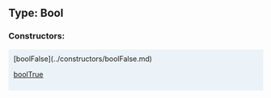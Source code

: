 ## Type: Bool  

### Constructors:

<style>
.container {
    width: auto;
    overflow-x: auto;
    white-space: nowrap;
    background: #ecf3f8;
    padding: 10px;
}
</style>
<div class="container">
[boolFalse](../constructors/boolFalse.md)  

[boolTrue](../constructors/boolTrue.md)  

</div>